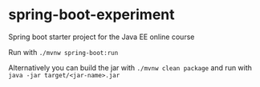 # spring-boot-experiment
Spring boot starter project for the Java EE online course

Run with `./mvnw spring-boot:run`

Alternatively you can build the jar with `./mvnw clean package` and run with `java -jar target/<jar-name>.jar
`
